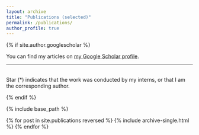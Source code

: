 ```yaml
---
layout: archive
title: "Publications (selected)"
permalink: /publications/
author_profile: true
---
```


{% if site.author.googlescholar %}
  <div class="wordwrap">
    <p>You can find my articles on <a href="{{site.author.googlescholar}}">my Google Scholar profile</a>. 
    <hr class="simple-dashed-line"> <!-- 简单虚线横线 -->
    <br>Star (*) indicates that the work was conducted by my interns, or that I am the corresponding author. </p>
  </div>
{% endif %}

{% include base_path %}

{% for post in site.publications reversed %}
  {% include archive-single.html %}
{% endfor %}
